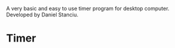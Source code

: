 A very basic and easy to use timer program for desktop computer. Developed by Daniel Stanciu.
# Timer
